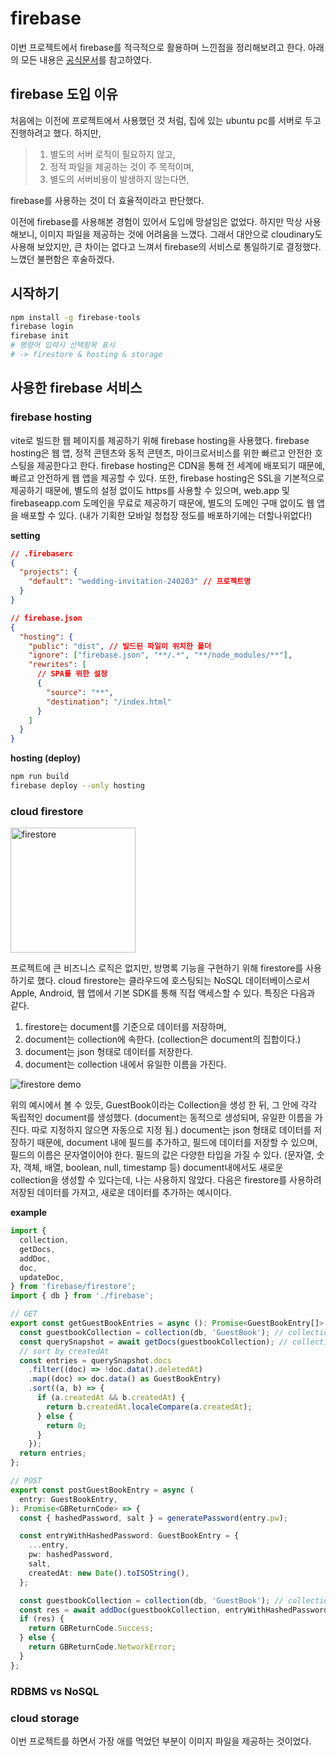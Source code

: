 # firebase

이번 프로젝트에서 firebase를 적극적으로 활용하며 느낀점을 정리해보려고 한다. 아래의 모든 내용은 [공식문서](https://firebase.google.com/docs)를 참고하였다.

## firebase 도입 이유

처음에는 이전에 프로젝트에서 사용했던 것 처럼, 집에 있는 ubuntu pc를 서버로 두고 진행하려고 했다. 하지만,

> 1. 별도의 서버 로직이 필요하지 않고,
> 2. 정적 파일을 제공하는 것이 주 목적이며,
> 3. 별도의 서버비용이 발생하지 않는다면,

firebase를 사용하는 것이 더 효율적이라고 판단했다.

이전에 firebase를 사용해본 경험이 있어서 도입에 망설임은 없었다. 하지만 막상 사용해보니, 이미지 파일을 제공하는 것에 어려움을 느꼈다. 그래서 대안으로 cloudinary도 사용해 보았지만, 큰 차이는 없다고 느껴서 firebase의 서비스로 통일하기로 결정했다. 느꼈던 불편함은 후술하겠다.

## 시작하기

```bash
npm install -g firebase-tools
firebase login
firebase init
# 명령어 입력시 선택항목 표시
# -> firestore & hosting & storage
```

## 사용한 firebase 서비스

### firebase hosting

vite로 빌드한 웹 페이지를 제공하기 위해 firebase hosting을 사용했다. firebase hosting은 웹 앱, 정적 콘텐츠와 동적 콘텐츠, 마이크로서비스를 위한 빠르고 안전한 호스팅을 제공한다고 한다. firebase hosting은 CDN을 통해 전 세계에 배포되기 때문에, 빠르고 안전하게 웹 앱을 제공할 수 있다. 또한, firebase hosting은 SSL을 기본적으로 제공하기 때문에, 별도의 설정 없이도 https를 사용할 수 있으며, web.app 및 firebaseapp.com 도메인을 무료로 제공하기 때문에, 별도의 도메인 구매 없이도 웹 앱을 배포할 수 있다. (내가 기획한 모바일 청첩장 정도를 배포하기에는 더할나위없다!)

**setting**

```json
// .firebaserc
{
  "projects": {
    "default": "wedding-invitation-240203" // 프로젝트명
  }
}
```

```json
// firebase.json
{
  "hosting": {
    "public": "dist", // 빌드된 파일이 위치한 폴더
    "ignore": ["firebase.json", "**/.*", "**/node_modules/**"],
    "rewrites": [
      // SPA를 위한 설정
      {
        "source": "**",
        "destination": "/index.html"
      }
    ]
  }
}
```

**hosting (deploy)**

```bash
npm run build
firebase deploy --only hosting
```

### cloud firestore

<img src="https://firebase.google.com/static/docs/firestore/images/structure-data.png?authuser=0&hl=ko" width=200 alt="firestore">

프로젝트에 큰 비즈니스 로직은 없지만, 방명록 기능을 구현하기 위해 firestore를 사용하기로 했다. cloud firestore는 클라우드에 호스팅되는 NoSQL 데이터베이스로서 Apple, Android, 웹 앱에서 기본 SDK를 통해 직접 액세스할 수 있다. 특징은 다음과 같다.

1. firestore는 document를 기준으로 데이터를 저장하며,
2. document는 collection에 속한다. (collection은 document의 집합이다.)
3. document는 json 형태로 데이터를 저장한다.
4. document는 collection 내에서 유일한 이름을 가진다.

<img src="https://firebasestorage.googleapis.com/v0/b/wedding-invitation-240203.appspot.com/o/firestore.png?alt=media&token=3f7b989d-cab3-4c4d-957e-e3bce201f943" alt="firestore demo">

위의 예시에서 볼 수 있듯, GuestBook이라는 Collection을 생성 한 뒤, 그 안에 각각 독립적인 document를 생성했다. (document는 동적으로 생성되며, 유일한 이름을 가진다. 따로 지정하지 않으면 자동으로 지정 됨.) document는 json 형태로 데이터를 저장하기 때문에, document 내에 필드를 추가하고, 필드에 데이터를 저장할 수 있으며, 필드의 이름은 문자열이어야 한다. 필드의 값은 다양한 타입을 가질 수 있다. (문자열, 숫자, 객체, 배열, boolean, null, timestamp 등) document내에서도 새로운 collection을 생성할 수 있다는데, 나는 사용하지 않았다. 다음은 firestore를 사용하려 저장된 데이터를 가져고, 새로운 데이터를 추가하는 예시이다.

**example**

```ts
import {
  collection,
  getDocs,
  addDoc,
  doc,
  updateDoc,
} from 'firebase/firestore';
import { db } from './firebase';

// GET
export const getGuestBookEntries = async (): Promise<GuestBookEntry[]> => {
  const guestbookCollection = collection(db, 'GuestBook'); // collection을 가져옴
  const querySnapshot = await getDocs(guestbookCollection); // collection의 모든 document를 가져옴
  // sort by createdAt
  const entries = querySnapshot.docs
    .filter((doc) => !doc.data().deletedAt)
    .map((doc) => doc.data() as GuestBookEntry)
    .sort((a, b) => {
      if (a.createdAt && b.createdAt) {
        return b.createdAt.localeCompare(a.createdAt);
      } else {
        return 0;
      }
    });
  return entries;
};

// POST
export const postGuestBookEntry = async (
  entry: GuestBookEntry,
): Promise<GBReturnCode> => {
  const { hashedPassword, salt } = generatePassword(entry.pw);

  const entryWithHashedPassword: GuestBookEntry = {
    ...entry,
    pw: hashedPassword,
    salt,
    createdAt: new Date().toISOString(),
  };

  const guestbookCollection = collection(db, 'GuestBook'); // collection을 가져옴
  const res = await addDoc(guestbookCollection, entryWithHashedPassword); // collection에 document를 추가함
  if (res) {
    return GBReturnCode.Success;
  } else {
    return GBReturnCode.NetworkError;
  }
};
```

### RDBMS vs NoSQL

### cloud storage

이번 프로젝트를 하면서 가장 애를 먹었던 부분이 이미지 파일을 제공하는 것이었다.
